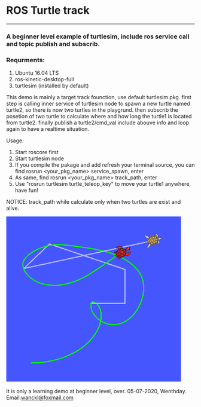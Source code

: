 # ROS Turtle track
---
### A beginner level example of turtlesim, include ros service call and topic publish and subscrib.

### Requrments: 
1. Ubuntu 16.04 LTS
2. ros-kinetic-desktop-full
3. turtlesim (installed by default)

This demo is mainly a target track founction, use default turtlesim pkg. 
first step is calling inner service of turtlesim node to spawn a new turtle named turtle2, so there is now two turtles in the playgrund. 
then subscrib the posetion of two turtle to calculate where and how long the turtle1 is located from turtle2. 
finally publish a turtle2/cmd_val include abouve info and loop again to have a realtime situation. 

Usage:
1. Start roscore first
2. Start turtlesim node
3. If you compile the pakage and add refresh your terminal source, you can find rosrun <your_pkg_name> service_spawn, enter
4. As same, find rosrun <your_pkg_name> track_path, enter
5. Use "rosrun turtlesim turtle_teleop_key" to move your turtle1 anywhere, have fun!

NOTICE: track_path while calculate only when two turtles are exist and alive.

![](https://github.com/wanckl/ros_turtle_track/blob/master/FlameShot_2020-05-07_16-49-37.png?raw=true)

It is only a learning demo at beginner level, over. 
05-07-2020, Wenthday. 
Email:wanckl@foxmail.com 
